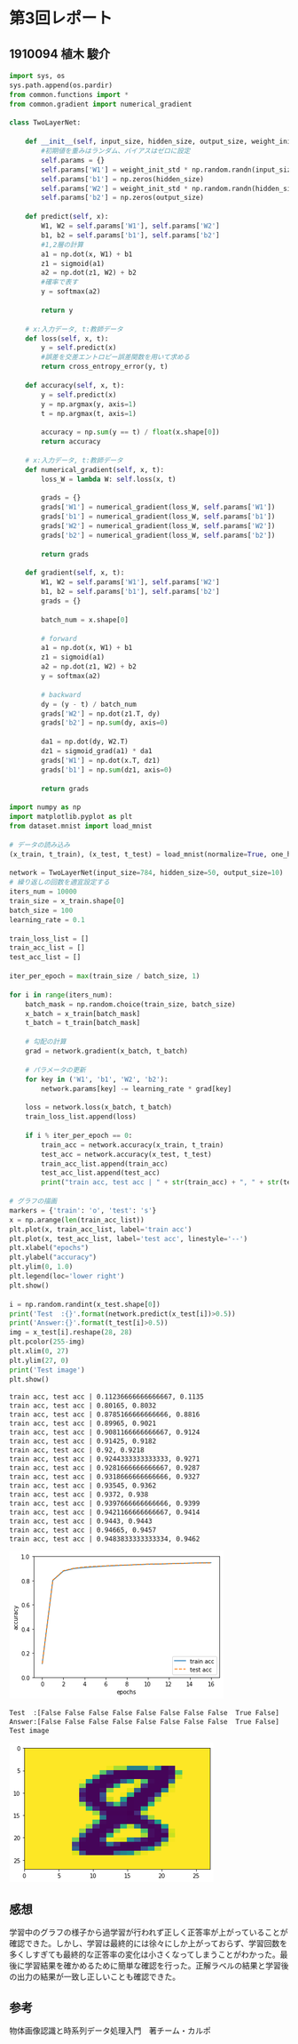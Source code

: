 # 第3回レポート

## 1910094 植木 駿介


```python
import sys, os
sys.path.append(os.pardir)  
from common.functions import *
from common.gradient import numerical_gradient

class TwoLayerNet:

    def __init__(self, input_size, hidden_size, output_size, weight_init_std=0.01):
        #初期値を重みはランダム、バイアスはゼロに設定
        self.params = {}
        self.params['W1'] = weight_init_std * np.random.randn(input_size, hidden_size)
        self.params['b1'] = np.zeros(hidden_size)
        self.params['W2'] = weight_init_std * np.random.randn(hidden_size, output_size)
        self.params['b2'] = np.zeros(output_size)

    def predict(self, x):
        W1, W2 = self.params['W1'], self.params['W2']
        b1, b2 = self.params['b1'], self.params['b2']
        #1,2層の計算
        a1 = np.dot(x, W1) + b1
        z1 = sigmoid(a1)
        a2 = np.dot(z1, W2) + b2
        #確率で表す
        y = softmax(a2)
       
        return y
       
    # x:入力データ, t:教師データ
    def loss(self, x, t):
        y = self.predict(x)
        #誤差を交差エントロピー誤差関数を用いて求める
        return cross_entropy_error(y, t)
    
    def accuracy(self, x, t):
        y = self.predict(x)
        y = np.argmax(y, axis=1)
        t = np.argmax(t, axis=1)
        
        accuracy = np.sum(y == t) / float(x.shape[0])
        return accuracy
        
    # x:入力データ, t:教師データ
    def numerical_gradient(self, x, t):
        loss_W = lambda W: self.loss(x, t)
        
        grads = {}
        grads['W1'] = numerical_gradient(loss_W, self.params['W1'])
        grads['b1'] = numerical_gradient(loss_W, self.params['b1'])
        grads['W2'] = numerical_gradient(loss_W, self.params['W2'])
        grads['b2'] = numerical_gradient(loss_W, self.params['b2'])
        
        return grads
        
    def gradient(self, x, t):
        W1, W2 = self.params['W1'], self.params['W2']
        b1, b2 = self.params['b1'], self.params['b2']
        grads = {}
        
        batch_num = x.shape[0]
        
        # forward
        a1 = np.dot(x, W1) + b1
        z1 = sigmoid(a1)
        a2 = np.dot(z1, W2) + b2
        y = softmax(a2)
        
        # backward
        dy = (y - t) / batch_num
        grads['W2'] = np.dot(z1.T, dy)
        grads['b2'] = np.sum(dy, axis=0)
        
        da1 = np.dot(dy, W2.T)
        dz1 = sigmoid_grad(a1) * da1
        grads['W1'] = np.dot(x.T, dz1)
        grads['b1'] = np.sum(dz1, axis=0)

        return grads

import numpy as np
import matplotlib.pyplot as plt
from dataset.mnist import load_mnist

# データの読み込み
(x_train, t_train), (x_test, t_test) = load_mnist(normalize=True, one_hot_label=True) 

network = TwoLayerNet(input_size=784, hidden_size=50, output_size=10) 
# 繰り返しの回数を適宜設定する
iters_num = 10000  
train_size = x_train.shape[0]
batch_size = 100
learning_rate = 0.1

train_loss_list = []
train_acc_list = []
test_acc_list = []

iter_per_epoch = max(train_size / batch_size, 1) 

for i in range(iters_num):
    batch_mask = np.random.choice(train_size, batch_size)
    x_batch = x_train[batch_mask]
    t_batch = t_train[batch_mask]
    
    # 勾配の計算
    grad = network.gradient(x_batch, t_batch)
    
    # パラメータの更新
    for key in ('W1', 'b1', 'W2', 'b2'):
        network.params[key] -= learning_rate * grad[key]
    
    loss = network.loss(x_batch, t_batch)
    train_loss_list.append(loss)
    
    if i % iter_per_epoch == 0:
        train_acc = network.accuracy(x_train, t_train)
        test_acc = network.accuracy(x_test, t_test)
        train_acc_list.append(train_acc)
        test_acc_list.append(test_acc)
        print("train acc, test acc | " + str(train_acc) + ", " + str(test_acc))

# グラフの描画
markers = {'train': 'o', 'test': 's'}
x = np.arange(len(train_acc_list))
plt.plot(x, train_acc_list, label='train acc')
plt.plot(x, test_acc_list, label='test acc', linestyle='--')
plt.xlabel("epochs")
plt.ylabel("accuracy")
plt.ylim(0, 1.0)
plt.legend(loc='lower right')
plt.show()

i = np.random.randint(x_test.shape[0])
print('Test  :{}'.format(network.predict(x_test[i])>0.5))
print('Answer:{}'.format(t_test[i]>0.5))
img = x_test[i].reshape(28, 28)
plt.pcolor(255-img)
plt.xlim(0, 27)
plt.ylim(27, 0)
print('Test image')
plt.show()
```

    train acc, test acc | 0.11236666666666667, 0.1135
    train acc, test acc | 0.80165, 0.8032
    train acc, test acc | 0.8785166666666666, 0.8816
    train acc, test acc | 0.89965, 0.9021
    train acc, test acc | 0.9081166666666667, 0.9124
    train acc, test acc | 0.91425, 0.9182
    train acc, test acc | 0.92, 0.9218
    train acc, test acc | 0.9244333333333333, 0.9271
    train acc, test acc | 0.9281666666666667, 0.9287
    train acc, test acc | 0.9318666666666666, 0.9327
    train acc, test acc | 0.93545, 0.9362
    train acc, test acc | 0.9372, 0.938
    train acc, test acc | 0.9397666666666666, 0.9399
    train acc, test acc | 0.9421166666666667, 0.9414
    train acc, test acc | 0.9443, 0.9443
    train acc, test acc | 0.94665, 0.9457
    train acc, test acc | 0.9483833333333334, 0.9462
    


![png](output_1_1.png)


    Test  :[False False False False False False False False  True False]
    Answer:[False False False False False False False False  True False]
    Test image
    


![png](output_1_3.png)


## 感想
学習中のグラフの様子から過学習が行われず正しく正答率が上がっていることが確認できた。しかし、学習は最終的には徐々にしか上がっておらず、学習回数を多くしすぎても最終的な正答率の変化は小さくなってしまうことがわかった。最後に学習結果を確かめるために簡単な確認を行った。正解ラベルの結果と学習後の出力の結果が一致し正しいことも確認できた。

## 参考
物体画像認識と時系列データ処理入門　著チーム・カルポ
